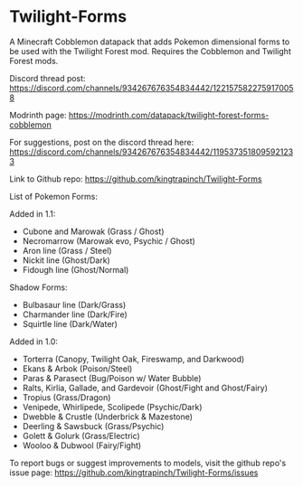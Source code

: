 # Twilight-Forms
A Minecraft Cobblemon datapack that adds Pokemon dimensional forms to be used with the Twilight Forest mod. Requires the Cobblemon and Twilight Forest mods.

Discord thread post: https://discord.com/channels/934267676354834442/1221575822759170058

Modrinth page: https://modrinth.com/datapack/twilight-forest-forms-cobblemon

For suggestions, post on the discord thread here: https://discord.com/channels/934267676354834442/1195373518095921233

Link to Github repo: https://github.com/kingtrapinch/Twilight-Forms

List of Pokemon Forms:

Added in 1.1: 

- Cubone and Marowak (Grass / Ghost)
- Necromarrow (Marowak evo, Psychic / Ghost)
- Aron line (Grass / Steel)
- Nickit line (Ghost/Dark)
- Fidough line (Ghost/Normal)

Shadow Forms: 
- Bulbasaur line (Dark/Grass)
- Charmander line (Dark/Fire)
- Squirtle line (Dark/Water)

Added in 1.0: 

- Torterra (Canopy, Twilight Oak, Fireswamp, and Darkwood)
- Ekans & Arbok (Poison/Steel)
- Paras & Parasect (Bug/Poison w/ Water Bubble)
- Ralts, Kirlia, Gallade, and Gardevoir (Ghost/Fight and Ghost/Fairy)
- Tropius (Grass/Dragon)
- Venipede, Whirlipede, Scolipede (Psychic/Dark)
- Dwebble & Crustle (Underbrick & Mazestone)
- Deerling & Sawsbuck (Grass/Psychic)
- Golett & Golurk (Grass/Electric)
- Wooloo & Dubwool (Fairy/Fight)

To report bugs or suggest improvements to models, visit the github repo's issue page: https://github.com/kingtrapinch/Twilight-Forms/issues
